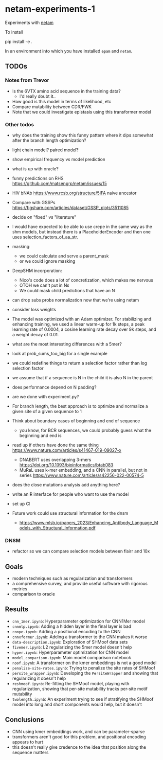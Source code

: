 # netam-experiments-1

Experiments with [netam](https://github.com/matsengrp/netam)

To install

   pip install -e .

In an environment into which you have installed `epam` and `netam`.


## TODOs


### Notes from Trevor

* Is the 6VTX amino acid sequence in the training data?
    * I'd really doubt it..
* How good is this model in terms of likelihood, etc
* Compare mutability between CDR/FWK
* Note that we could investigate epistasis using this transformer model

### Other todos

* why does the training show this funny pattern where it dips somewhat after the branch length optimization?
* light chain model? paired model?
* show empirical frequency vs model prediction
* what is up with oracle?
* funny predictions on RHS https://github.com/matsengrp/netam/issues/15
* HIV bNAb https://www.rcsb.org/structure/5IFA naive ancestor
* Compare with GSSPs https://figshare.com/articles/dataset/GSSP_plots/3511085

* decide on "fixed" vs "literature"
* I would have expected to be able to use crepe in the same way as the shm models, but instead there is a PlaceholderEncoder and then one uses selection_factors_of_aa_str. 

* masking: 
    * we could calculate and serve a parent_mask
    * or we could ignore masking
* DeepSHM incorporation:
    * Nico's code does a lot of concretization, which makes me nervous
    * OTOH we can't put in Ns
    * We could mask child predictions that have an N

* can drop subs probs normalization now that we're using netam
* consider loss weights
* The model was optimized with an Adam optimizer. For stabilizing and enhancing training, we used a linear warm-up for 1k steps, a peak learning rate of 0.0004, a cosine learning rate decay over 9k steps, and a weight decay of 0.01.

* what are the most interesting differences with a 5mer?
* look at prob_sums_too_big for a single example
* we could redefine things to return a selection factor rather than log selection factor
* we assume that if a sequence is N in the child it is also N in the parent

* does performance depend on N padding?
* are we done with experiment.py?
* For branch length, the best approach is to optimize and normalize a given site of a given sequence to 1
* Think about boundary cases of beginning and end of sequence
    * you know, for BCR sequences, we could probably guess what the beginning and end is
* read up if others have done the same thing https://www.nature.com/articles/s41467-019-09027-x
    * DNABERT uses overlapping 3-mers https://doi.org/10.1093/bioinformatics/btab083
    * MuRaL uses k-mer embedding, and a CNN in parallel, but not in series https://www.nature.com/articles/s42256-022-00574-5
* does the close mutations analysis add anything here?
* write an R interface for people who want to use the model
* set up CI

* Future work could use structural information for the dnsm
    * https://www.mlsb.io/papers_2023/Enhancing_Antibody_Language_Models_with_Structural_Information.pdf

### DNSM

* refactor so we can compare selection models between flairr and 10x


## Goals

* modern techniques such as regularization and transformers
* a comprehensive survey, and provide useful software with rigorous metrics
* comparison to oracle


## Results

* `cnn_1mer.ipynb`: Hyperparameter optimization for CNN1Mer model
* `cnnmlp.ipynb`: Adding a hidden layer in the final layer is bad
* `cnnpe.ipynb`: Adding a positional encoding to the CNN
* `cnnxformer.ipynb`: Adding a transformer to the CNN makes it worse
* `data-description.ipynb`: Exploration of SHMoof data sets
* `fivemer.ipynb`: L2 regularizing the 5mer model doesn't help
* `hyper.ipynb`: Hyperparameter optimization for CNN model
* `model_comparison.ipynb`: Main model comparison notebook
* `noof.ipynb`: A transformer on the kmer embeddings is not a good model
* `penalize-site-rates.ipynb`: Trying to penalize the site rates of SHMoof
* `persite_wrapper.ipynb`: Developing the `PersiteWrapper` and showing that regularizing it doesn't help
* `reshmoof.ipynb`: Re-fitting the SHMoof model, playing with regularization, showing that per-site mutability tracks per-site motif mutability
* `twolength.ipynb`: An experiment trying to see if stratifying the SHMoof model into long and short components would help, but it doesn't


## Conclusions
* CNN using kmer embeddings work, and can be parameter-sparse
* transformers aren't good for this problem, and positional encoding appears to hurt
* this doesn't really give credence to the idea that position along the sequence matters
